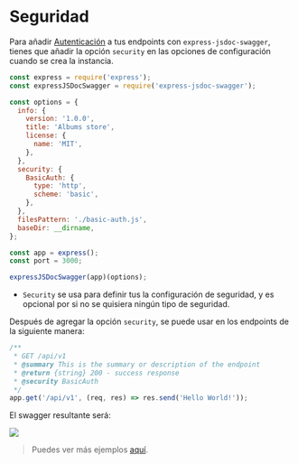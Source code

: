 # Seguridad
Para añadir [Autenticación](https://swagger.io/docs/specification/authentication/) a tus endpoints con `express-jsdoc-swagger`, tienes que añadir la opción `security` en las opciones de configuración cuando se crea la instancia.

```javascript
const express = require('express');
const expressJSDocSwagger = require('express-jsdoc-swagger');

const options = {
  info: {
    version: '1.0.0',
    title: 'Albums store',
    license: {
      name: 'MIT',
    },
  },
  security: {
    BasicAuth: {
      type: 'http',
      scheme: 'basic',
    },
  },
  filesPattern: './basic-auth.js',
  baseDir: __dirname,
};

const app = express();
const port = 3000;

expressJSDocSwagger(app)(options);
```

- `Security` se usa para definir tus la configuración de seguridad, y es opcional por si no se quisiera ningún tipo de seguridad.

Después de agregar la opción `security`, se puede usar en los endpoints de la siguiente manera:

```javascript
/**
 * GET /api/v1
 * @summary This is the summary or description of the endpoint
 * @return {string} 200 - success response
 * @security BasicAuth
 */
app.get('/api/v1', (req, res) => res.send('Hello World!'));
```

El swagger resultante será:

<img src="./assets/security.png"/>

> Puedes ver más ejemplos [aquí](https://github.com/BRIKEV/express-jsdoc-swagger/blob/master/examples/security/basic-auth.js).
